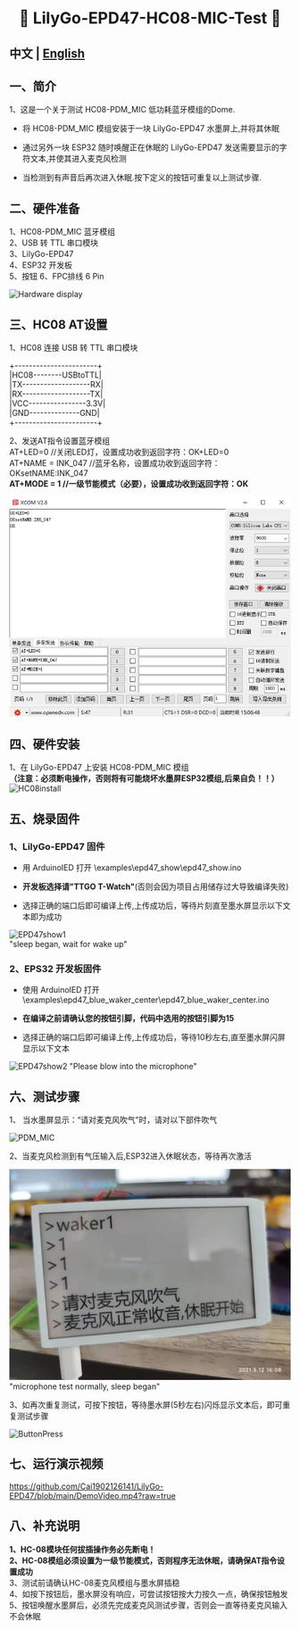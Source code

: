 <h1 align = "center">🌟 LilyGo-EPD47-HC08-MIC-Test 🌟</h1>

## **中文 | [English](./README.md)** 

## 一、简介
1、这是一个关于测试 HC08-PDM_MIC 低功耗蓝牙模组的Dome. 
 -  将 HC08-PDM_MIC 模组安装于一块 LilyGo-EPD47 水墨屏上,并将其休眠  
   
 -  通过另外一块 ESP32 随时唤醒正在休眠的 LilyGo-EPD47 发送需要显示的字符文本,并使其进入麦克风检测  
   
 -  当检测到有声音后再次进入休眠.按下定义的按钮可重复以上测试步骤.  
  
## 二、硬件准备
1、HC08-PDM_MIC 蓝牙模组  
2、USB 转 TTL 串口模块  
3、LilyGo-EPD47  
4、ESP32 开发板  
5、按钮
6、FPC排线 6 Pin   
  
![Hardware display](/images/1.jpg)  
  
  
## 三、HC08 AT设置
1、HC08 连接 USB 转 TTL 串口模块  
  
+-----------------------+   
|HC08--------USBtoTTL|  
|TX-------------------RX|  
|RX-------------------TX|  
|VCC----------------3.3V|  
|GND--------------GND|  
+-----------------------+  
  
2、发送AT指令设置蓝牙模组  
AT+LED=0           //关闭LED灯，设置成功收到返回字符：OK+LED=0  
AT+NAME = INK_047  //蓝牙名称，设置成功收到返回字符：OKsetNAME:INK_047  
**AT+MODE = 1        //一级节能模式（必要），设置成功收到返回字符：OK**  
  
![HC08-ATset](/images/ATset.jpg)  
  
  
## 四、硬件安装
1、在 LilyGo-EPD47 上安装 HC08-PDM_MIC 模组  
**（注意：必须断电操作，否则将有可能烧坏水墨屏ESP32模组,后果自负！！）**  
![HC08install](/images/2.jpg)

  
  
## 五、烧录固件
### 1、LilyGo-EPD47 固件  
 -  用 ArduinoIED 打开 \examples\epd47_show\epd47_show.ino  
   
 -  **开发板选择请"TTGO T-Watch"**(否则会因为项目占用储存过大导致编译失败)  
   
 -  选择正确的端口后即可编译上传,上传成功后，等待片刻直至墨水屏显示以下文本即为成功  
  
![EPD47show1](/images/4.jpg)  
"sleep began, wait for wake up"  
  
  
### 2、EPS32 开发板固件  
 -  使用 ArduinoIED 打开  \examples\epd47_blue_waker_center\epd47_blue_waker_center.ino  
   
 -  **在编译之前请确认您的按钮引脚，代码中选用的按钮引脚为15**  
   
 -  选择正确的端口后即可编译上传,上传成功后，等待10秒左右,直至墨水屏闪屏显示以下文本  

![EPD47show2](/images/5.jpg) 
"Please blow into the microphone"  
  
  
## 六、测试步骤
1、 当水墨屏显示：“请对麦克风吹气”时，请对以下部件吹气 
  
![PDM_MIC](/images/6.jpg) 
  
  
2、当麦克风检测到有气压输入后,ESP32进入休眠状态，等待再次激活  
  
![EPD47show3](/images/7.jpg) 
"microphone test normally, sleep began"  
  
  
3、如再次重复测试，可按下按钮，等待墨水屏(5秒左右)闪烁显示文本后，即可重复测试步骤  
  
![ButtonPress](/images/8.jpg) 
  

## 七、运行演示视频
https://github.com/Cai1902126141/LilyGo-EPD47/blob/main/DemoVideo.mp4?raw=true  
  
## 八、补充说明
**1、HC-08模块任何拔插操作务必先断电！**  
**2、HC-08模组必须设置为一级节能模式，否则程序无法休眠，请确保AT指令设置成功**  
3、测试前请确认HC-08麦克风模组与墨水屏插稳  
4、如按下按钮后，墨水屏没有响应，可尝试按钮按大力按久一点，确保按钮触发  
5、按钮唤醒水墨屏后，必须先完成麦克风测试步骤，否则会一直等待麦克风输入不会休眠  
  

